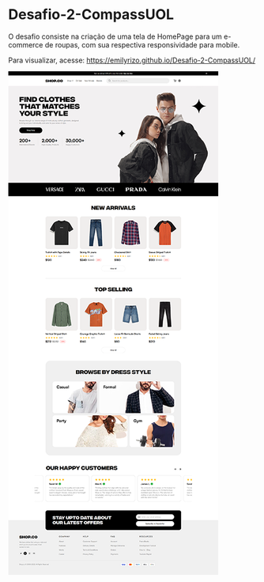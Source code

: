 # Desafio-2-CompassUOL
O desafio consiste na criação de uma tela de HomePage para um e-commerce de roupas, com sua respectiva responsividade para mobile.  

Para visualizar, acesse: https://emilyrizo.github.io/Desafio-2-CompassUOL/


![alt text](image-1.png)